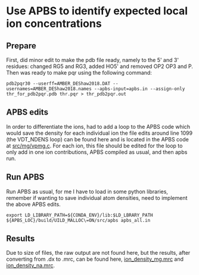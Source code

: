 # Use APBS to identify expected local ion concentrations

## Prepare

First, did minor edit to make the pdb file ready, namely to the 5' and 3' residues: changed RG5 and RG3, added HO5' and removed OP2 OP3 and P. Then was ready to make pqr using the following command:

```
pdb2pqr30 --userff=AMBER_DEShaw2018.DAT --usernames=AMBER_DEShaw2018.names --apbs-input=apbs.in --assign-only thr_for_pdb2pqr.pdb thr.pqr > thr_pdb2pqr.out
```
## APBS edits
In order to differentiate the ions, had to add a loop to the APBS code which would save the density for each individual ion the file edits around line 1099 (the VDT_NDENS loop) can be found here and is located in the APBS code at [src/mg/vpmg.c](vpmg.c). For each ion, this file should be edited for the loop to only add in one ion contributions,  APBS compiled as usual, and then apbs run.

## Run APBS
Run APBS as usual, for me I have to load in some python libraries, remember if wanting to save individual atom densities, need to implement the above APBS edits.

```
export LD_LIBRARY_PATH=${CONDA_ENV}/lib:$LD_LBRARY_PATH
${APBS_LOC}/build/UILD_MALLOC\=ON/src/apbs apbs_all.in
```
## Results
Due to size of files, the raw output are not found here, but the results, after converting from .dx to .mrc, can be found here, [ion_density_mg.mrc](ion_density_mg.mrc) and [ion_density_na.mrc](ion_density_na.mrc).